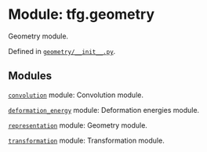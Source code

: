 <div itemscope itemtype="http://developers.google.com/ReferenceObject">
<meta itemprop="name" content="tfg.geometry" />
<meta itemprop="path" content="Stable" />
</div>

# Module: tfg.geometry

Geometry module.



Defined in [`geometry/__init__.py`](https://github.com/tensorflow/graphics/blob/master/tensorflow_graphics/geometry/__init__.py).

<!-- Placeholder for "Used in" -->


## Modules

[`convolution`](../tfg/geometry/convolution.md) module: Convolution module.

[`deformation_energy`](../tfg/geometry/deformation_energy.md) module: Deformation energies module.

[`representation`](../tfg/geometry/representation.md) module: Geometry module.

[`transformation`](../tfg/geometry/transformation.md) module: Transformation module.


